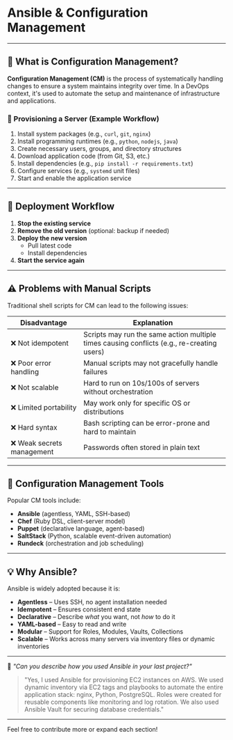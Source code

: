 # Ansible & Configuration Management

---

## 🧠 What is Configuration Management?

**Configuration Management (CM)** is the process of systematically handling changes to ensure a system maintains integrity over time. In a DevOps context, it's used to automate the setup and maintenance of infrastructure and applications.

### 🔧 Provisioning a Server (Example Workflow)

1. Install system packages (e.g., `curl`, `git`, `nginx`)
2. Install programming runtimes (e.g., `python`, `nodejs`, `java`)
3. Create necessary users, groups, and directory structures
4. Download application code (from Git, S3, etc.)
5. Install dependencies (e.g., `pip install -r requirements.txt`)
6. Configure services (e.g., `systemd` unit files)
7. Start and enable the application service

---

## 🚀 Deployment Workflow

1. **Stop the existing service**
2. **Remove the old version** (optional: backup if needed)
3. **Deploy the new version**
   - Pull latest code
   - Install dependencies
4. **Start the service again**

---

## ⚠️ Problems with Manual Scripts

Traditional shell scripts for CM can lead to the following issues:

| Disadvantage | Explanation |
|--------------|-------------|
| ❌ Not idempotent | Scripts may run the same action multiple times causing conflicts (e.g., re-creating users) |
| ❌ Poor error handling | Manual scripts may not gracefully handle failures |
| ❌ Not scalable | Hard to run on 10s/100s of servers without orchestration |
| ❌ Limited portability | May work only for specific OS or distributions |
| ❌ Hard syntax | Bash scripting can be error-prone and hard to maintain |
| ❌ Weak secrets management | Passwords often stored in plain text |

---

## 🔧 Configuration Management Tools

Popular CM tools include:

- **Ansible** (agentless, YAML, SSH-based)
- **Chef** (Ruby DSL, client-server model)
- **Puppet** (declarative language, agent-based)
- **SaltStack** (Python, scalable event-driven automation)
- **Rundeck** (orchestration and job scheduling)

---

## 💡 Why Ansible?

Ansible is widely adopted because it is:

- **Agentless** – Uses SSH, no agent installation needed
- **Idempotent** – Ensures consistent end state
- **Declarative** – Describe *what* you want, not *how* to do it
- **YAML-based** – Easy to read and write
- **Modular** – Support for Roles, Modules, Vaults, Collections
- **Scalable** – Works across many servers via inventory files or dynamic inventories

---

💬 *"Can you describe how you used Ansible in your last project?"*

> "Yes, I used Ansible for provisioning EC2 instances on AWS. We used dynamic inventory via EC2 tags and playbooks to automate the entire application stack: nginx, Python, PostgreSQL. Roles were created for reusable components like monitoring and log rotation. We also used Ansible Vault for securing database credentials."

---

Feel free to contribute more or expand each section!
